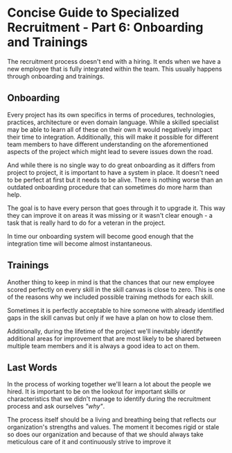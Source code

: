 # Concise Guide to Specialized Recruitment - Part 6: Onboarding and Trainings

The recruitment process doesn't end with a hiring. It ends when we have a new employee that is fully integrated within the team. This usually happens through onboarding and trainings. 

## Onboarding 

Every project has its own specifics in terms of procedures, technologies, practices, architecture or even domain language. While a skilled specialist may be able to learn all of these on their own it would negatively impact their time to integration. Additionally, this will make it possible for different team members to have different understanding on the aforementioned aspects of the project which might lead to severe issues down the road.

And while there is no single way to do great onboarding as it differs from project to project, it is important to have a system in place. It doesn't need to be perfect at first but it needs to be alive. There is nothing worse than an outdated onboarding procedure that can sometimes do more harm than help.

The goal is to have every person that goes through it to upgrade it. This way they can improve it on areas it was missing or it wasn't clear enough - a task that is really hard to do for a veteran in the project.

In time our onboarding system will become good enough that the integration time will become almost instantaneous.

## Trainings

Another thing to keep in mind is that the chances that our new employee scored perfectly on every skill in the skill canvas is close to zero. This is one of the reasons why we included possible training methods for each skill.

Sometimes it is perfectly acceptable to hire someone with already identified gaps in the skill canvas but only if we have a plan on how to close them. 

Additionally, during the lifetime of the project we'll inevitably identify additional areas for improvement that are most likely to be shared between multiple team members and it is always a good idea to act on them.

## Last Words

In the process of working together we'll learn a lot about the people we hired. It is important to be on the lookout for important skills or characteristics that we didn't manage to identify during the recruitment process and ask ourselves *"why"*.

The process itself should be a living and breathing being that reflects our organization's strengths and values. The moment it becomes rigid or stale so does our organization and because of that we should always take meticulous care of it and continuously strive to improve it 
